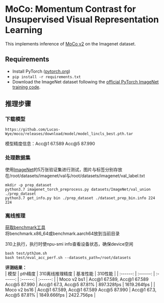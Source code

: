 # MoCo: Momentum Contrast for Unsupervised Visual Representation Learning
This implements inference of [MoCo v2](https://github.com/facebookresearch/moco) on the Imagenet dataset.

## Requirements
- Install PyTorch ([pytorch.org](http://pytorch.org))
- `pip install -r requirements.txt`
- Download the ImageNet dataset following the [official PyTorch ImageNet training code](https://github.com/pytorch/examples/tree/master/imagenet).

## 推理步骤

### 下载模型
```
https://github.com/Lucas-Wye/moco/releases/download/model/model_lincls_best.pth.tar
```
模型精度信息：Acc@1 67.589 Acc@5 87.990

### 处理数据集

使用[ImageNet](http://www.image-net.org/)的5万张验证集进行测试，图片与标签分别存放在/root/datasets/imagenet/val与/root/datasets/imagenet/val_label.txt
```
mkdir -p prep_dataset
python3.7 imagenet_torch_preprocess.py datasets/ImageNet/val_union ./prep_dataset
python3.7 get_info.py bin ./prep_dataset ./dataset_prep_bin.info 224 224
```

### 离线推理
[获取benchmark工具](https://support.huawei.com/enterprise/zh/ascend-computing/cann-pid-251168373/software/)  
将benchmark.x86_64或benchmark.aarch64放到当前目录 

310上执行，执行时使npu-smi info查看设备状态，确保device空闲  

```
bash test/pth2om.sh
bash test/eval_acc_perf.sh --datasets_path=/root/datasets 
```

**评测结果：**   
| 模型      | pth精度  | 310离线推理精度  | 基准性能    | 310性能    |
| :------: | :------: | :------: | :------:  | :------:  | 
| Moco v2 bs1  | Acc@1 67.589, Acc@1 67.589 Acc@5 87.990 | Acc@1 67.3, Acc@5 87.81% |  897.328fps | 1619.264fps | 
| Moco v2 bs16 | Acc@1 67.589, Acc@1 67.589 Acc@5 87.990 | Acc@1 67.3, Acc@5 87.81% | 1849.666fps | 2422.756ps | 
